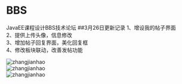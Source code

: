 # BBS

JavaEE课程设计BBS技术论坛
##3月26日更新记录
1、增设我的帖子界面<br/>
2、提供上传头像，信息修改<br/>
3、增加帖子回复界面，美化回复框<br/>
4、修改板块联动，改善发帖功能<br/>

![zhangjianhao](https://github.com/zhangjianhao/BBS/blob/master/image/1.png)<br/>
![zhangjianhao](https://github.com/zhangjianhao/BBS/blob/master/image/2.png)<br/>
![zhangjianhao](https://github.com/zhangjianhao/BBS/blob/master/image/3.png)<br/>


